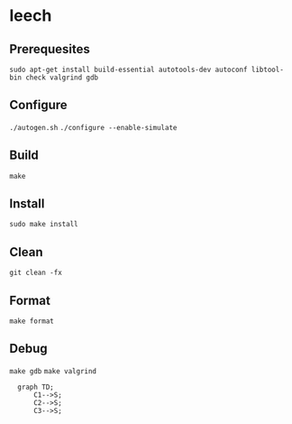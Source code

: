# leech

## Prerequesites
`sudo apt-get install build-essential autotools-dev autoconf libtool-bin check valgrind gdb`

## Configure
`./autogen.sh`
`./configure --enable-simulate`

## Build
`make`

## Install
`sudo make install`

## Clean
`git clean -fx`

## Format
`make format`

## Debug
`make gdb`
`make valgrind`

```mermaid
  graph TD;
      C1-->S;
      C2-->S;
      C3-->S;
```
